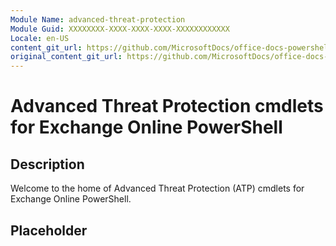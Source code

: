 ```yaml
---
Module Name: advanced-threat-protection
Module Guid: XXXXXXXX-XXXX-XXXX-XXXX-XXXXXXXXXXXX
Locale: en-US
content_git_url: https://github.com/MicrosoftDocs/office-docs-powershell/blob/live/exchange/exchange-ps/exchange/advanced-threat-protection/advanced-threat-protection.md
original_content_git_url: https://github.com/MicrosoftDocs/office-docs-powershell/blob/live/exchange/exchange-ps/exchange/advanced-threat-protection/advanced-threat-protection.md
---
```


# Advanced Threat Protection cmdlets for Exchange Online PowerShell

## Description

Welcome to the home of Advanced Threat Protection (ATP) cmdlets for Exchange Online PowerShell.

## Placeholder